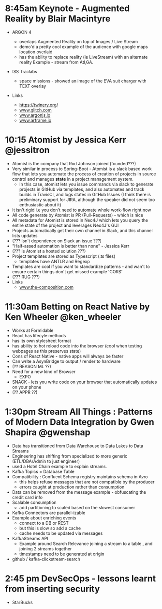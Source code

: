 # 8:45am Keynote - Augmented Reality by Blair Macintyre

- ARGON 4
  - overlaps Augmented Reality on top of Images / Live Stream
  - demo'd a pretty cool example of the audience with google maps location overlaid
  - has the ability to replace reality (ie LiveStream) with an alternate reality Example - stream from Atl,GA.
- ISS Traclabs
  - space missions - showed an image of the EVA suit charger with TEXT overlay

    <ar-scene>

- Links
  - https://twinery.org/
  - www.glitch.com
  - www.argonjs.io
  - www.arframe.io

# 10:15 Atomist by Jessica Kerr @jessitron

- Atomist is the company that Rod Johnson joined (founded???)
- Very similar in process to Spring-Boot - Atomist is a slack based work flow that lets you automate the process of creation of projects in source control and manages **state** in a project management system.
  - In this case, atomist lets you issue commands via slack to generate projects in GitHub via templates, and also automates and track builds in TravisCI, and logs states in GitHub Issues (I think there is preliminary support for JIRA, although the speaker did not seem too enthusiastic about it)
- It isn't rigid i.e you don't need to automate whole work-flow right now
- All code generate by Atomist is PR (Pull-Requests) - which is nice 
- All metadata for Atomist is stored in Neo4J which lets you query the entire state of the project and leverages Neo4J's GUI
- Projects automatically get their own channel in Slack, and this channel lists updates
- (??? Isn't dependence on Slack an issue ???)
- "Half-assed automation is better than none" - Jessica Kerr
- (??? Is Atomist a hosted solution ???)
- Project templates are stored as Typescript (.ts files)
  - templates have ANTLR and Regexp
- Templates are cool if you want to standardize patterns - and wan't to ensure certain things don't get missed example 'CORS'
- (??? RUG ???)
- Links
  - www.the-composition.com

# 11:30am Betting on React Native by Ken Wheeler @ken_wheeler

- Works at Formidable
- React has lifecyle methods
- has its own stylesheet format
- has ability to hot reload code into the browser (cool when testing webpages as this preserves state)
- Cons of React Native - native apps will always be faster
- Can write a AsynBridge to output / render to hardware
- (?? REASON ML ??)
- Need for a new kind of Browser 
  - EXPO
- SNACK - lets you write code on your browser that automatically updates on your phone
- (?? APPR ??)

# 1:30pm Stream All Things : Patterns of Modern Data Integration by Gwen Shapira @gwenshap

- Data has transitioned from Data Warehouse to Data Lakes to Data Streams
- Engineering has shifting from specialized to more generic (ETL/DBA/Admin to just engineer)
- used a Hotel Chain example to explain streams.
- Kafka Topics = Database Table
- Compatibility : Confluent Schema registry maintains schema in Avro 
  - this helps refuse messages that are not compatible by the producer
  - errors caught at production rather than consumption
- Data can be removed from the message example - obfuscating the credit card info
- Scalable consumption
  - add partitioning to scaled based on the slowest consumer
- Kafka Connectors are parallel-izable
- Example about enriching events 
  - connect to a DB or REST
  - but this is slow so add a cache
  - cache needs to be updated via messages
- KafkaStreams API
  - Example around Search Relevance joining a stream to a table , and joining 2 streams together
  - timestamps need to be generated at origin
- github / kafka-clickstream-search

# 2:45 pm DevSecOps - lessons learnt from inserting security  

- StarBucks



